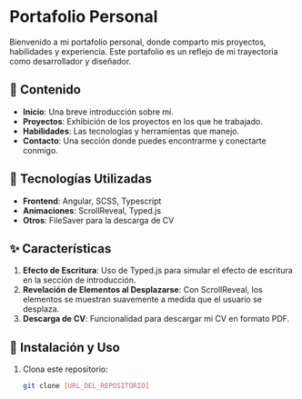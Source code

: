 # Portafolio Personal

Bienvenido a mi portafolio personal, donde comparto mis proyectos, habilidades y experiencia. Este portafolio es un reflejo de mi trayectoria como desarrollador y diseñador.

## 📖 Contenido

- **Inicio**: Una breve introducción sobre mí.
- **Proyectos**: Exhibición de los proyectos en los que he trabajado.
- **Habilidades**: Las tecnologías y herramientas que manejo.
- **Contacto**: Una sección donde puedes encontrarme y conectarte conmigo.

## 🔧 Tecnologías Utilizadas

- **Frontend**: Angular, SCSS, Typescript
- **Animaciones**: ScrollReveal, Typed.js
- **Otros**: FileSaver para la descarga de CV

## ✨ Características

1. **Efecto de Escritura**: Uso de Typed.js para simular el efecto de escritura en la sección de introducción.
2. **Revelación de Elementos al Desplazarse**: Con ScrollReveal, los elementos se muestran suavemente a medida que el usuario se desplaza.
3. **Descarga de CV**: Funcionalidad para descargar mi CV en formato PDF.

## 🚀 Instalación y Uso

1. Clona este repositorio:
   ```bash
   git clone [URL_DEL_REPOSITORIO]
